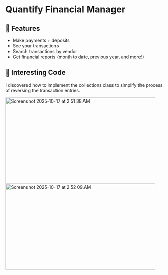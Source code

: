 
# Quantify Financial Manager



## 📲 Features
- Make payments + deposits
- See your transactions
- Search transactions by vendor
- Get financial reports (month to date, previous year, and more!)

## 🔎 Interesting Code
I discovered how to implement the collections class to simplify the process of reversing the transaction entries.



<img width="471" height="270" alt="Screenshot 2025-10-17 at 2 51 38 AM" src="https://github.com/user-attachments/assets/85941290-239c-4ea6-9065-51f75f57f6c2" />
<img width="471" height="270" alt="Screenshot 2025-10-17 at 2 52 09 AM" src="https://github.com/user-attachments/assets/d51faa51-1d3b-4804-986e-ae01c093c9a2" />
